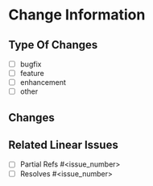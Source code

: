 # Change Information

## Type Of Changes

<!-- Select change types and remove unused -->

- [ ] bugfix
- [ ] feature
- [ ] enhancement
- [ ] other

## Changes

<!-- Replace this text with a brief description of the changes you are making in this pull request. -->

## Related Linear Issues

<!-- Select issue resolve types, update #<issue_number> and remove unused -->

- [ ] Partial Refs #<issue_number>
- [ ] Resolves #<issue_number>

